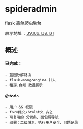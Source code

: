 # spideradmin

flask 简单爬虫后台  

展示地址：[39.106.139.181](http://39.106.139.181)   

概述
----

#### 已完成：

```
- 蓝图分解路由
- flask-mongoengine 引入
- 租房.自如 数据展示
```

#### @todo

```
- 用户 && 权限
- form提交/html转义 安全
- 可复用的 分页条、面包屑导航
- 部署：二级域名、执行用户安全、问题记录
```